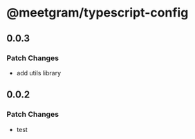 # @meetgram/typescript-config

## 0.0.3

### Patch Changes

- add utils library

## 0.0.2

### Patch Changes

- test
